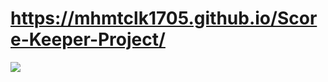 

# https://mhmtclk1705.github.io/Score-Keeper-Project/

<img src="https://media.giphy.com/media/CKbb4THrJ6knxdCEn5/giphy.gif">
